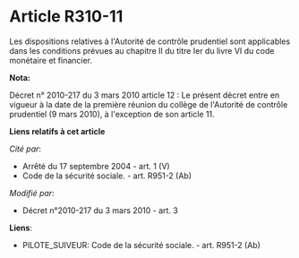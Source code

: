 # Article R310-11

Les dispositions relatives à l'Autorité de contrôle prudentiel sont applicables dans les conditions prévues au chapitre II du
titre Ier du livre VI du code monétaire et financier.

**Nota:**

Décret n° 2010-217 du 3 mars 2010 article 12 : Le présent décret entre en vigueur à la date de la première réunion du collège
de l'Autorité de contrôle prudentiel (9 mars 2010), à l'exception de son article 11.

**Liens relatifs à cet article**

_Cité par_:

  - Arrêté du 17 septembre 2004 - art. 1 (V)
  - Code de la sécurité sociale. - art. R951-2 (Ab)

_Modifié par_:

  - Décret n°2010-217 du 3 mars 2010 - art. 3

**Liens**:

  - PILOTE_SUIVEUR: Code de la sécurité sociale. - art. R951-2 (Ab)
